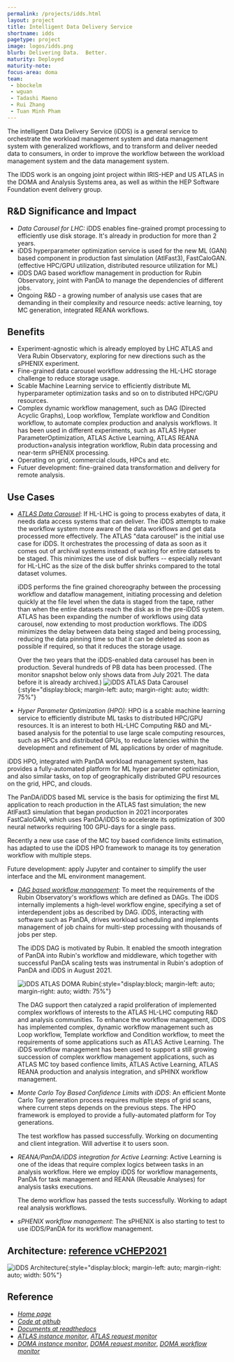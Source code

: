 ```yaml
---
permalink: /projects/idds.html
layout: project
title: Intelligent Data Delivery Service
shortname: idds
pagetype: project
image: logos/idds.png
blurb: Delivering Data.  Better.
maturity: Deployed
maturity-note:
focus-area: doma
team:
 - bbockelm
 - wguan
 - Tadashi Maeno
 - Rui Zhang
 - Tuan Minh Pham
---
```


The intelligent Data Delivery Service (iDDS) is a general service to orchestrate the workload management system and data management system with generalized workflows, and to transform and deliver needed data to consumers, in order to improve the workflow between the workload management system and the data management system.

The IDDS work is an ongoing joint project within IRIS-HEP and US ATLAS in the DOMA and
Analysis Systems area, as well as within the HEP Software Foundation
event delivery group.

## R&D Significance and Impact
* *Data Carousel for LHC:* iDDS enables fine-grained prompt processing to efficiently use disk storage. It's already in production for more than 2 years.
* iDDS hyperparameter optimization service is used for the new ML (GAN) based component in production fast simulation (AtlFast3), FastCaloGAN. (effective HPC/GPU utilization, distributed resource utilization for ML)
* iDDS DAG based workflow management in production for Rubin Observatory, joint with PanDA to manage the dependencies of different jobs.
* Ongoing R&D - a growing number of analysis use cases that are demanding in their complexity and resource needs: active learning, toy MC generation, integrated REANA workflows.

## Benefits
* Experiment-agnostic which is already employed by LHC ATLAS and Vera Rubin Observatory, exploring for new directions such as the sPHENIX experiment.
* Fine-grained data carousel workflow addressing the HL-LHC storage challenge to reduce storage usage.
* Scable Machine Learning service to efficiently distribute ML hyperparameter optimization tasks and so on to distributed HPC/GPU resources.
* Complex dynamic workflow management, such as DAG (Directed Acyclic Graphs), Loop workflow, Template workflow and Condition workflow, to automate complex production and analysis workflows. It has been used in different experiments, such as ATLAS Hyper ParameterOptimization, ATLAS Active Learning, ATLAS REANA production+analysis integration workflow, Rubin data processing and near-term sPHENIX processing.
* Operating on grid, commercial clouds, HPCs and etc.
* Futuer development: fine-grained data transformation and delivery for remote analysis.

## Use Cases

 * *[ATLAS Data Carousel](https://aipanda181.cern.ch/monitor/)*:
    If HL-LHC is going to process exabytes of data, it needs data access systems
that can deliver.  The iDDS attempts to make the workflow system more aware of
the data workflows and get data processed more effectively. The ATLAS "data carousel"
 is the initial use case for iDDS. It orchestrates the processing of data as soon as
 it comes out of archival systems instead of waiting for entire datasets to be staged.  This minimizes
the use of disk buffers -- especially relevant for HL-LHC as the size of the
disk buffer shrinks compared to the total dataset volumes.

   iDDS performs the fine grained choreography between the processing workflow and dataflow management, initiating processing and deletion quickly at the file level when the data is staged from the tape, rather than when the entire datasets reach the disk as in the pre-iDDS system.
   ATLAS has been expanding the number of workflows using data carousel, now extending to most production workflows. The iDDS minimizes the delay between data being staged and being processing, reducing the data pinning time so that it can be deleted as soon as possible if required, so that it reduces the storage usage.

   Over the two years that the iDDS-enabled data carousel has been in production. Several hundreds of PB data has been processed.
   (The monitor snapshot below only shows data from July 2021. The data before it is already archived.)
   ![iDDS ATLAS Data Carousel](/assets/images/idds_atlas_data_carousel.jpg){:style="display:block; margin-left: auto; margin-right: auto; width: 75%"}


 * *Hyper Parameter Optimization (HPO)*: 
   HPO is a scable machine learning service to efficiently distribute ML tasks to distributed HPC/GPU resources. It is an interest to both HL-LHC Computing R&D and ML-based analysis for the potential to use large scale computing resources, such as HPCs and distributed GPUs, to reduce latencies within the development and refinement of ML applications by order of magnitude.

  iDDS HPO, integrated with PanDA workload management system, has provides a fully-automated platform for ML hyper parameter optimization, and also similar tasks, on top of geographically distributed GPU resources on the grid, HPC, and clouds.

  The PanDA/iDDS based ML service is the basis for optimizing the first ML application to reach production in the ATLAS fast simulation; the new AtlFast3 simulation that began production in 2021 incorporates FastCaloGAN, which uses PanDA/iDDS to accelerate its optimization of 300 neural networks requiring 100 GPU-days for a single pass.

   Recently a new use case of the MC toy based confidence limits estimation, has adapted to use the iDDS HPO framework to manage its toy generation workflow with multiple steps.

   Future development: apply Jupyter and container to simplify the user interface and the ML environment management.

 * *[DAG based workflow management](https://aipanda017.cern.ch/monitor/dashboard.html)*: 
   To meet the requirements of the Rubin Observatory's workflows which are defined as DAGs. 
   The iDDS internally implements a high-level workflow engine, specifying a set of
   interdependent jobs as described by DAG. iDDS, interacting
   with software such as PanDA, drives workload scheduling and implements
   management of job chains for multi-step processing with thousands of jobs
   per step.

   The iDDS DAG is motivated by Rubin. It enabled the smooth integration of PanDA into Rubin's
   workflow and middleware, which together with successful PanDA scaling tests was instrumental
   in Rubin's adoption of PanDA and iDDS in August 2021.

   ![iDDS ATLAS DOMA Rubin](/assets/images/idds_doma_rubin.jpg){:style="display:block; margin-left: auto; margin-right: auto; width: 75%"}

   The DAG support then catalyzed a rapid proliferation of implemented complex workflows
   of interests to the ATLAS HL-LHC computing R&D and analysis communities. To enhance the
   workflow management, iDDS has implemented complex, dynamic workflow management such as
   Loop workflow, Template workflow and Condition workflow, to meet the requirements of
   some applications such as ATLAS Active Learning. The iDDS workflow management has been used
   to support a still growing succession of complex workflow management applications, such as
   ATLAS MC toy based confience limits, ATLAS Active Learning, ATLAS REANA production and analysis integration, and sPHINX workflow management.

 * *Monte Carlo Toy Based Confidence Limits with iDDS*: An efficient Monte Carlo
   Toy generation process requires multiple steps of grid scans, where current steps
   depends on the previous steps. The HPO framework is employed to provide a
   fully-automated platform for Toy generations.

   The test workflow has passed successfully. Working on documenting and client integration.
   Will advertise it to users soon.

 * *REANA/PanDA/iDDS integration for Active Learning*: Active Learning is one of the ideas
   that require complex logics between tasks in an analysis workflow. Here we employ iDDS
   for workflow managements, PanDA for task management and REANA (Reusable Analyses) for
   analysis tasks executions.

   The demo workflow has passed the tests successfully. Working to adapt real analysis
   workflows.

 * *sPHENIX workflow management*: The sPHENIX is also starting to test to use iDDS/PanDA for
   its workflow management.

## Architecture: [reference vCHEP2021](https://arxiv.org/pdf/2103.00523.pdf)
![iDDS Architecture](/assets/images/idds_architecture.png){:style="display:block; margin-left: auto; margin-right: auto; width: 50%"}

## Reference
 * *[Home page](https://iddsserver.cern.ch/website/)*
 * *[Code at github](https://github.com/HSF/iDDS)*
 * *[Documents at readthedocs](https://idds.readthedocs.io)*
 * *[ATLAS instance monitor](https://aipanda181.cern.ch/monitor/)*, *[ATLAS request monitor](https://bigpanda.cern.ch/idds)*
 * *[DOMA instance monitor](https://aipanda017.cern.ch/monitor/dashboard.html)*, *[DOMA request monitor](https://panda-doma.cern.ch/idds/)*, *[DOMA workflow monitor](https://panda-doma.cern.ch/idds/wfprogress/)*

